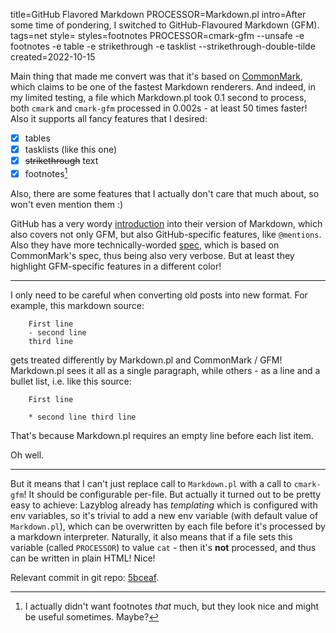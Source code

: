 title=GitHub Flavored Markdown
PROCESSOR=Markdown.pl
intro=After some time of pondering, I switched to GitHub-Flavoured Markdown (GFM).
tags=net
style=
styles=footnotes
PROCESSOR=cmark-gfm --unsafe -e footnotes -e table -e strikethrough -e tasklist --strikethrough-double-tilde
created=2022-10-15

[cm]: https://commonmark.org/

Main thing that made me convert was that it's based on [CommonMark][cm],
which claims to be one of the fastest Markdown renderers.
And indeed, in my limited testing, a file which Markdown.pl took 0.1 second to process,
both `cmark` and `cmark-gfm` processed in 0.002s - at least 50 times faster!
Also it supports all fancy features that I desired:

- [x] tables
- [x] tasklists (like this one)
- [x] ~~strikethrough~~ text
- [x] footnotes[^1]

[^1]: I actually didn't want footnotes _that_ much, but they look nice and might be useful sometimes.
Maybe?

Also, there are some features that I actually don't care that much about, so won't even mention them :)

GitHub has a very wordy [introduction][i] into their version of Markdown,
which also covers not only GFM, but also GitHub-specific features,
like `@mentions`.
Also they have more technically-worded [spec][], which is based on CommonMark's spec,
thus being also very verbose.
But at least they highlight GFM-specific features in a different color!

[i]: https://docs.github.com/en/get-started/writing-on-github/getting-started-with-writing-and-formatting-on-github/basic-writing-and-formatting-syntax
[spec]: https://github.github.com/gfm/

*****

I only need to be careful when converting old posts into new format.
For example, this markdown source:

        First line
        - second line
        third line

gets treated differently by Markdown.pl and CommonMark / GFM!
Markdown.pl sees it all as a single paragraph,
while others - as a line and a bullet list, i.e.
like this source:

        First line

        * second line third line

That's because Markdown.pl requires an empty line before each list item.

Oh well.

*****

But it means that I can't just replace call to `Markdown.pl` with a call to `cmark-gfm`!
It should be configurable per-file.
But actually it turned out to be pretty easy to achieve:
Lazyblog already has _templating_ which is configured with env variables,
so it's trivial to add a new env variable
(with default value of `Markdown.pl`),
which can be overwritten by each file before it's processed by a markdown interpreter.
Naturally, it also means that if a file sets this variable
(called `PROCESSOR`)
to value `cat` -
then it's **not** processed, and thus can be written in plain HTML!
Nice!

Relevant commit in git repo: [5bceaf][].

[5bceaf]: https://github.com/Lex-2008/lazyblog/commit/5bceafd4e1eb6e48e9a7fb1027712bb9fb4aea75
